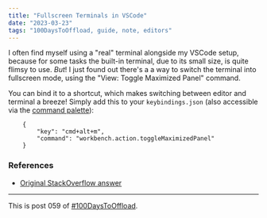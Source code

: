 ```yaml
---
title: "Fullscreen Terminals in VSCode"
date: "2023-03-23"
tags: "100DaysToOffload, guide, note, editors"
---
```


I often find myself using a "real" terminal alongside my VSCode setup, because for some tasks the built-in terminal, due to its small size, is quite flimsy to use. *But*! I just found out there's a a way to switch the terminal into fullscreen mode, using the "View: Toggle Maximized Panel" command.

You can bind it to a shortcut, which makes switching between editor and terminal a breeze! Simply add this to your `keybindings.json` (also accessible via the [command palette](https://code.visualstudio.com/docs/getstarted/userinterface#_command-palette)):

```
    {
        "key": "cmd+alt+m",
        "command": "workbench.action.toggleMaximizedPanel"
    }
```

### References

- [Original StackOverflow answer](https://stackoverflow.com/a/48512128/9046809)

---

This is post 059 of [#100DaysToOffload](https://100daystooffload.com/).

